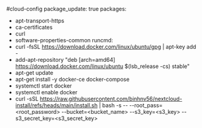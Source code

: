#cloud-config
package_update: true
packages:
  - apt-transport-https
  - ca-certificates
  - curl
  - software-properties-common
runcmd:
  - curl -fsSL https://download.docker.com/linux/ubuntu/gpg | apt-key add -
  - add-apt-repository "deb [arch=amd64] https://download.docker.com/linux/ubuntu $(lsb_release -cs) stable"
  - apt-get update
  - apt-get install -y docker-ce docker-compose
  - systemctl start docker
  - systemctl enable docker
  - curl -sSL https://raw.githubusercontent.com/binhnv56/nextcloud-install/refs/heads/main/install.sh | bash -s -- --root_pass=<root_password> --bucket=<bucket_name> --s3_key=<s3_key> --s3_secret_key=<s3_secret_key>
